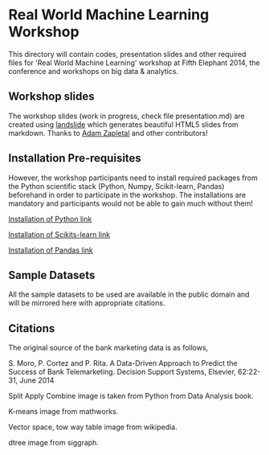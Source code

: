 # Real World Machine Learning Workshop

This directory will contain codes, presentation slides and other required files for 
'Real World Machine Learning' workshop at Fifth Elephant 2014, the conference and 
workshops on big data & analytics.

## Workshop slides

The workshop slides (work in progress, check file presentation.md) are created using 
[landslide](https://github.com/adamzap/landslide) which generates beautiful HTML5 slides 
from markdown. Thanks to [Adam Zapletal](https://github.com/adamzap) and other contributors!

## Installation Pre-requisites

However, the workshop participants need to install required packages from
the Python scientific stack (Python, Numpy, Scikit-learn, Pandas) beforehand 
in order to participate in the workshop. The installations are mandatory and 
participants would not be able to gain much without them!

[Installation of Python link](https://www.python.org/download/releases/2.7.7)

[Installation of Scikits-learn link](http://scikit-learn.org/stable/install.html)

[Installation of Pandas link](http://pandas.pydata.org/pandas-docs/stable/install.html)

## Sample Datasets

All the sample datasets to be used are available in the public domain and will
be mirrored here with appropriate citations.

## Citations

The original source of the bank marketing data is as follows,

S. Moro, P. Cortez and P. Rita. A Data-Driven Approach to Predict the Success 
of Bank Telemarketing. Decision Support Systems, Elsevier, 62:22-31, June 2014

Split Apply Combine image is taken from Python from Data Analysis book.

K-means image from mathworks.

Vector space, tow way table image from wikipedia.

dtree image from siggraph.


